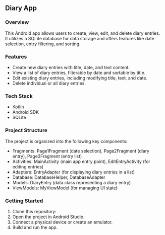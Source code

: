 ## Diary App

### Overview
This Android app allows users to create, view, edit, and delete diary entries. It utilizes a SQLite database for data storage and offers features like date selection, entry filtering, and sorting.

### Features
* Create new diary entries with title, date, and text content.
* View a list of diary entries, filterable by date and sortable by title.
* Edit existing diary entries, including modifying title, text, and date.
* Delete individual or all diary entries.

### Tech Stack
* Kotlin
* Android SDK
* SQLite

### Project Structure
The project is organized into the following key components:

* Fragments: Page1Fragment (date selection), Page2Fragment (diary entry), Page3Fragment (entry list)
* Activities: MainActivity (main app entry point), EditEntryActivity (for editing entries)
* Adapters: EntryAdapter (for displaying diary entries in a list)
* Database: DatabaseHelper, DatabaseAdapter
* Models: DiaryEntry (data class representing a diary entry)
* ViewModels: MyViewModel (for managing UI state)

### Getting Started
1) Clone this repository:
2) Open the project in Android Studio.
3) Connect a physical device or create an emulator.
4) Build and run the app.


